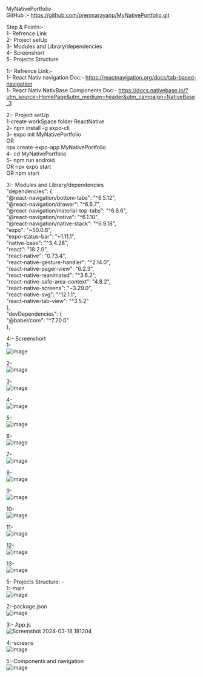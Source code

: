 MyNativePortfolio    
GitHub :- https://github.com/premnarayanp/MyNativePortfolio.git   


Step & Points:-  
1- Refrence Link  
2- Project setUp     
3- Modules and Library/dependencies  
4- Screenshort   
5- Projects Structure    


1:- Refrence Link:-   
1- React Nativ navigation Doc:- https://reactnavigation.org/docs/tab-based-navigation  
1- React Nativ  NativBase Components Doc:- https://docs.nativebase.io/?utm_source=HomePage&utm_medium=header&utm_campaign=NativeBase_3  
 
2:- Project setUp  
1-create workSpace  folder ReactNative  
2- npm install -g expo-cli  
3- expo init MyNativePortfolio  
OR  
npx create-expo-app MyNativePortfolio    
4- cd MyNativePortfolio   
5- npm run android   
OR npx expo start  
OR npm start   

3:- Modules and Library/dependencies       
 "dependencies": {   
        "@react-navigation/bottom-tabs": "^6.5.12",  
        "@react-navigation/drawer": "^6.6.7",   
        "@react-navigation/material-top-tabs": "^6.6.6",  
        "@react-navigation/native": "^6.1.10",     
        "@react-navigation/native-stack": "^6.9.18",  
        "expo": "~50.0.6",   
        "expo-status-bar": "~1.11.1",  
        "native-base": "^3.4.28",  
        "react": "18.2.0",  
        "react-native": "0.73.4",  
        "react-native-gesture-handler": "^2.14.0",   
        "react-native-pager-view": "6.2.3",  
        "react-native-reanimated": "^3.6.2",  
        "react-native-safe-area-context": "4.8.2",  
        "react-native-screens": "~3.29.0",  
        "react-native-svg": "^12.1.1",  
        "react-native-tab-view": "^3.5.2"  
    },   
    "devDependencies": {  
        "@babel/core": "^7.20.0"  
    },     
    
4:- Screenshort   
1-   
![image](https://github.com/premnarayanp/MyNativePortfolio/assets/124772915/cde756b9-c713-49e6-8755-31e3276067ef)   

2-   
![image](https://github.com/premnarayanp/MyNativePortfolio/assets/124772915/249963bd-9cd2-4ee8-85a8-cefbebd479ab)   

3-   
![image](https://github.com/premnarayanp/MyNativePortfolio/assets/124772915/e1ce7927-ecda-4714-b759-65d1f9f5b9a5)   

4-   
![image](https://github.com/premnarayanp/MyNativePortfolio/assets/124772915/443c1417-93fd-43ac-8180-cc4c60fe0bdc)   

5-  
![image](https://github.com/premnarayanp/MyNativePortfolio/assets/124772915/b541f770-74e1-478f-8716-6ed24f71a1cd)   

6-  
![image](https://github.com/premnarayanp/MyNativePortfolio/assets/124772915/c6aca5fc-2ed5-4f4b-a393-951ae23e5a40)   

7-   
![image](https://github.com/premnarayanp/MyNativePortfolio/assets/124772915/50c11127-95d7-4da2-848c-eb7a46106308)   

8-   
![image](https://github.com/premnarayanp/MyNativePortfolio/assets/124772915/1b9d9d16-3732-4bdb-9778-69868d428757)    

9-   
![image](https://github.com/premnarayanp/MyNativePortfolio/assets/124772915/0d4feca9-6472-41e4-a9a5-9518f696997e)   

10-     
![image](https://github.com/premnarayanp/MyNativePortfolio/assets/124772915/b6a5e60b-9e2c-470a-9292-154734a997c1)   

11-   
![image](https://github.com/premnarayanp/MyNativePortfolio/assets/124772915/3012980d-d5c3-498b-b83c-e04d2b472b25)   

12-   
![image](https://github.com/premnarayanp/MyNativePortfolio/assets/124772915/884b4c04-4097-4d51-af49-8b2e8e114dd7)    

13-   
![image](https://github.com/premnarayanp/MyNativePortfolio/assets/124772915/808996b8-9e89-40a8-88b9-8a6ce8453985)   



5- Projects Structure: -   
1:-main      
![image](https://github.com/premnarayanp/MyNativePortfolio/assets/124772915/3b215388-a05e-49e7-b254-b8db02a00ed0)   

2:-package.json   
![image](https://github.com/premnarayanp/MyNativePortfolio/assets/124772915/50f245d9-69db-43df-95b7-5f64b5e62b51)  

3:- App.js   
 ![Screenshot 2024-03-18 181204](https://github.com/premnarayanp/MyNativePortfolio/assets/124772915/694f723d-34b8-4f74-aaf1-d1c5871e710c)   
  
4:-screens   
![image](https://github.com/premnarayanp/MyNativePortfolio/assets/124772915/d3a2dcaa-f54d-49d0-9ab4-90add441a7e2)   

5:-Components and navigation  
![image](https://github.com/premnarayanp/MyNativePortfolio/assets/124772915/a7d53dff-28ee-44f0-9bc5-24a1148969ad)   




